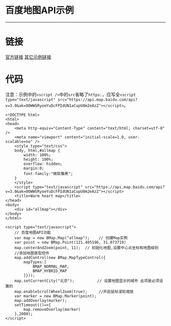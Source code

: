 #  百度地图API示例

---

# 链接

[官方链接](http://lbsyun.baidu.com/jsdemo.htm#a1_2)
[其它示例链接](https://blog.csdn.net/dosthing/article/details/85223254)

# 代码

注意：示例中的`<script />`中的`src`省略了`https:`，应写全`<script type="text/javascript" src="https://api.map.baidu.com/api?v=3.0&ak=0OWWSRyoeYuDcFPIdUN1aCupU0m2eAzZ"></script>`。

```
<!DOCTYPE html>
<html>
<head>
	<meta http-equiv="Content-Type" content="text/html; charset=utf-8" />
	<meta name="viewport" content="initial-scale=1.0, user-scalable=no" />
	<style type="text/css">
	body, html,#allmap {
		width: 100%;
		height: 100%;
		overflow: hidden;
		margin:0;
		font-family:"微软雅黑"; 
	}
	</style>
	<script type="text/javascript" src="https://api.map.baidu.com/api?v=3.0&ak=0OWWSRyoeYuDcFPIdUN1aCupU0m2eAzZ"></script>
	<title>Warm heart map</title>
</head>
<body>
	<div id="allmap"></div>
</body>
</html>
 
<script type="text/javascript">
	// 百度地图API功能
	var map = new BMap.Map("allmap");    // 创建Map实例
	var point = new BMap.Point(121.405196, 31.073719)
	map.centerAndZoom(point, 11);  // 初始化地图,设置中心点坐标和地图级别
	//添加地图类型控件
	map.addControl(new BMap.MapTypeControl({
		mapTypes:[
            BMAP_NORMAL_MAP,
            BMAP_HYBRID_MAP
        ]}));	  
	map.setCurrentCity("北京");          // 设置地图显示的城市 此项是必须设置的
	map.enableScrollWheelZoom(true);     //开启鼠标滚轮缩放
	var marker = new BMap.Marker(point);
	map.addOverlay(marker);
	setTimeout(()=>{
		map.removeOverlay(marker)
	},2000);
</script>
```
